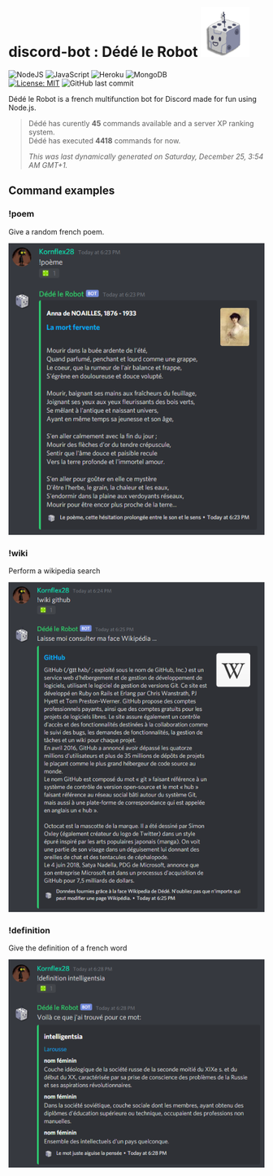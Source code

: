 # discord-bot : Dédé le Robot ![Dédé le Robot ](img/bot_icon.png?raw=true)
![NodeJS](https://img.shields.io/badge/Node.js%20-%2343853D.svg?&style=flat-square&logo=node.js&logoColor=white)
![JavaScript](https://img.shields.io/badge/JavaScript%20-%23323330.svg?&style=flat-square&logo=javascript&logoColor=%23F7DF1E)
![Heroku](https://img.shields.io/badge/Heroku%20-%23430098.svg?&style=flat-square&logo=heroku&logoColor=white)
![MongoDB](https://img.shields.io/badge/MongoDB-%234ea94b.svg?&style=flat-square&logo=mongodb&logoColor=white)
<br>
[![License: MIT](https://img.shields.io/badge/License-MIT-yellow.svg?style=flat-square)](https://github.com/Kornflex28/discord-bot/blob/master/LICENSE)
![GitHub last commit](https://img.shields.io/github/last-commit/Kornflex28/discord-bot?style=flat-square)

Dédé le Robot is a french multifunction bot for Discord made for fun using Node.js.

>Dédé has curently **45** commands available and a server XP ranking system.<br>
>Dédé has executed **4418** commands for now.
>
> *This was last dynamically generated on Saturday, December 25, 3:54 AM GMT+1.*

## Command examples
### !poem 
Give a random french poem.

![Poem example](img/poem_example.png) 

### !wiki
Perform a wikipedia search

![Wikipedia example](img/wiki_example.png) 

### !definition
Give the definition of a french word

![Definition example](img/definition_example.png)
